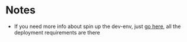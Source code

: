 # Notes

- If you need more info about spin up the dev-env, just [go here](https://github.com/metal3-io/metal3-dev-env), all the deployment requirements are there
